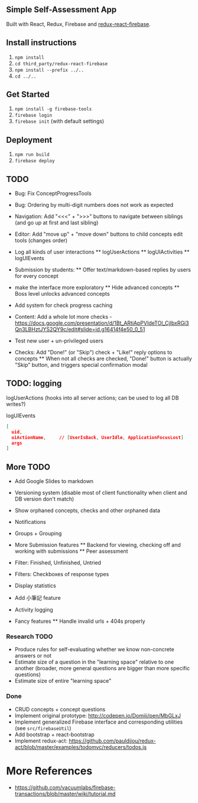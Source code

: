 ## Simple Self-Assessment App
Built with React, Redux, Firebase and [redux-react-firebase](https://github.com/tiberiuc/redux-react-firebase).

## Install instructions
  1. `npm install`
  1. `cd third_party/redux-react-firebase`
  1. `npm install --prefix ../..`
  1. `cd ../..`

## Get Started
  1. `npm install -g firebase-tools`
  1. `firebase login`
  1. `firebase init` (with default settings)

## Deployment
  1. `npm run build`
  1. `firebase deploy`

## TODO
* Bug: Fix ConceptProgressTools
* Bug: Ordering by multi-digit numbers does not work as expected
* Navigation: Add "<<<" + ">>>" buttons to navigate between siblings (and go up at first and last sibling)
* Editor: Add "move up" + "move down" buttons to child concepts edit tools (changes order)
* Log all kinds of user interactions
** logUserActions
** logUIActivities
** logUIEvents
* Submission by students:
** Offer text/markdown-based replies by users for every concept

* make the interface more exploratory
** Hide advanced concepts
** Boss level unlocks advanced concepts
* Add system for check progress caching
* Content: Add a whole lot more checks - https://docs.google.com/presentation/d/1Bt_ARtiApPVIdeTOl_CjIbxRGi3Qn3LBHztJYS2QY9c/edit#slide=id.g16414f4e50_0_51
* Test new user + un-privileged users
* Checks: Add "Done!" (or "Skip") check + "Like!" reply options to concepts
** When not all checks are checked, "Done!" button is actually "Skip" button, and triggers special confirmation modal


## TODO: logging

logUserActions (hooks into all server actions; can be used to log all DB writes?)



logUIEvents

```json
[
  uid,
  uiActionName,     // [UserIsBack, UserIdle, ApplicationFocusLost]
  args
]
```

## More TODO
* Add Google Slides to markdown
* Versioning system (disable most of client functionality when client and DB version don't match)
* Show orphaned concepts, checks and other orphaned data
* Notifications
* Groups + Grouping
* More Submission features
** Backend for viewing, checking off and working with submissions
** Peer assessment

* Filter: Finished, Unfinished, Untried
* Filters: Checkboxes of response types
* Display statistics
* Add 小筆記 feature
* Activity logging
* Fancy features
** Handle invalid urls + 404s properly

### Research TODO
* Produce rules for self-evaluating whether we know non-concrete answers or not
* Estimate size of a question in the "learning space" relative to one another (broader, more general questions are bigger than more specific questions)
* Estimate size of entire "learning space"


### Done
* CRUD concepts + concept questions
* Implement original prototype: http://codepen.io/Domiii/pen/MbGLxJ
* Implement generalized Firebase interface and corresponding utilities (see `src/firebaseUtil`)
* Add bootstrap + react-bootstrap
* Implement redux-act: https://github.com/pauldijou/redux-act/blob/master/examples/todomvc/reducers/todos.js


# More References
* https://github.com/vacuumlabs/firebase-transactions/blob/master/wiki/tutorial.md
